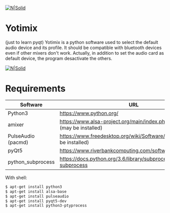 [![N|Solid](https://upload.wikimedia.org/wikipedia/commons/thumb/5/5d/Breezeicons-devices-64-audio-card.svg/64px-Breezeicons-devices-64-audio-card.svg.png)](https://nodesource.com/products/nsolid)

# Yotimix
(just to learn pyqt)
Yotimix is a python software used to select the default audio device and its profile. It should be compatible with bluetooth devices even if other mixers don't work. Actually, in addition to set the audio card as default device, the program desactivate the 
others.

[![N|Solid](https://image.noelshack.com/fichiers/2017/27/2/1499167273-yotimix.png)](https://nodesource.com/products/nsolid)

# Requirements
| Software | URL |
| ------ | ------ |
| Python3 | https://www.python.org/ |
| amixer| https://www.alsa-project.org/main/index.php/Main_Page (may be installed)|
| PulseAudio (pacmd) | https://www.freedesktop.org/wiki/Software/PulseAudio/ (may be installed)|
| pyQt5 | https://www.riverbankcomputing.com/software/pyqt/ |
| python_subprocess | https://docs.python.org/3.6/library/subprocess.html#module-subprocess |

With shell:
```sh
$ apt-get install python3
$ apt-get install alsa-base
$ apt-get install pulseaudio
$ apt-get install pyqt5-dev
$ apt-get install python3-ptyprocess
